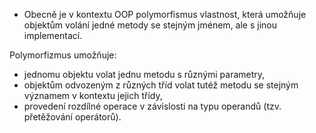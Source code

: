- Obecně je v kontextu OOP polymorfismus vlastnost, která umožňuje objektům volání jedné metody se stejným jménem, ale s jinou implementací.

Polymorfizmus umožňuje:
- jednomu objektu volat jednu metodu s různými parametry,
- objektům odvozeným z různých tříd volat tutéž metodu se stejným významem v kontextu jejich třídy,
- provedení rozdílné operace v závislosti na typu operandů (tzv. přetěžování operátorů).